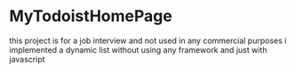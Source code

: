 # MyTodoistHomePage
this project is for a job interview and not used in any commercial purposes i implemented a dynamic list without using any framework and just with javascript
